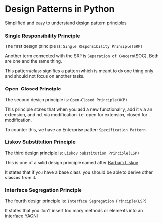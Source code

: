 # Design Patterns in Python
Simplified and easy to understand design pattern principles

### Single Responsibility Principle
The first design principle is: `Single Responsibility Principle(SRP)`

Another term connected with the SRP is `Separation of Concern`(SOC). Both are one and the same thing.

This pattern/class signifies a pattern which is meant to do one thing only and should not focus on another tasks.

### Open-Closed Principle
The second design principle is: `Open-Closed Principle(OCP)`

This principle states that when you add a new functionality, add it via an extension, and not via modification.
i.e.
open for extension, closed for modification.

To counter this, we have an Enterprise patter: `Specification Pattern`

### Liskov Substitution Principle
The third design principle is: `Liskov Substitution Principle(LSP)`

This is one of a solid design principle named after [Barbara Liskov](https://en.wikipedia.org/wiki/Liskov_substitution_principle)

It states that if you have a base class, you should be able to derive other classes from it.

### Interface Segregation Principle
The fourth design principle is: `Interface Segregation Principle(LSP)`

It states that you don't insert too many methods or elements into an interface [YAGNI](https://en.wikipedia.org/wiki/You_aren%27t_gonna_need_it)


